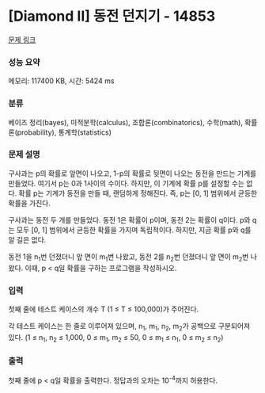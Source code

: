 # [Diamond II] 동전 던지기 - 14853 

[문제 링크](https://www.acmicpc.net/problem/14853) 

### 성능 요약

메모리: 117400 KB, 시간: 5424 ms

### 분류

베이즈 정리(bayes), 미적분학(calculus), 조합론(combinatorics), 수학(math), 확률론(probability), 통계학(statistics)

### 문제 설명

<p>구사과는 p의 확률로 앞면이 나오고, 1-p의 확률로 뒷면이 나오는 동전을 만드는 기계를 만들었다. 여기서 p는 0과 1사이의 수이다. 하지만, 이 기계에 확률 p를 설정할 수는 없다. 확률 p는 기계가 동전을 만들 때, 랜덤하게 정해진다. 즉, p는 [0, 1] 범위에서 균등한 확률을 가진다.</p>

<p>구사과는 동전 두 개를 만들었다. 동전 1은 확률이 p이며, 동전 2는 확률이 q이다. p와 q는 모두 [0, 1] 범위에서 균등한 확률을 가지며 독립적이다. 하지만, 지금 확률 p와 q를 알 길은 없다.</p>

<p>동전 1을 n<sub>1</sub>번 던졌더니 앞 면이 m<sub>1</sub>번 나왔고, 동전 2를 n<sub>2</sub>번 던졌더니 앞 면이 m<sub>2</sub>번 나왔다. 이때, p < q일 확률을 구하는 프로그램을 작성하시오.</p>

### 입력 

 <p>첫째 줄에 테스트 케이스의 개수 T (1 ≤ T ≤ 100,000)가 주어진다.</p>

<p>각 테스트 케이스는 한 줄로 이루어져 있으며, n<sub>1</sub>, m<sub>1</sub>, n<sub>2</sub>, m<sub>2</sub>가 공백으로 구분되어져 있다. (1 ≤ n<sub>1</sub>, n<sub>2</sub> ≤ 1,000, 0 ≤ m<sub>1</sub>, m<sub>2</sub> ≤ 50, 0 ≤ m<sub>1</sub> ≤ n<sub>1</sub>, 0 ≤ m<sub>2</sub> ≤ n<sub>2</sub>)</p>

### 출력 

 <p>첫째 줄에 p < q일 확률을 출력한다. 정답과의 오차는 10<sup>-4</sup>까지 허용한다.</p>

